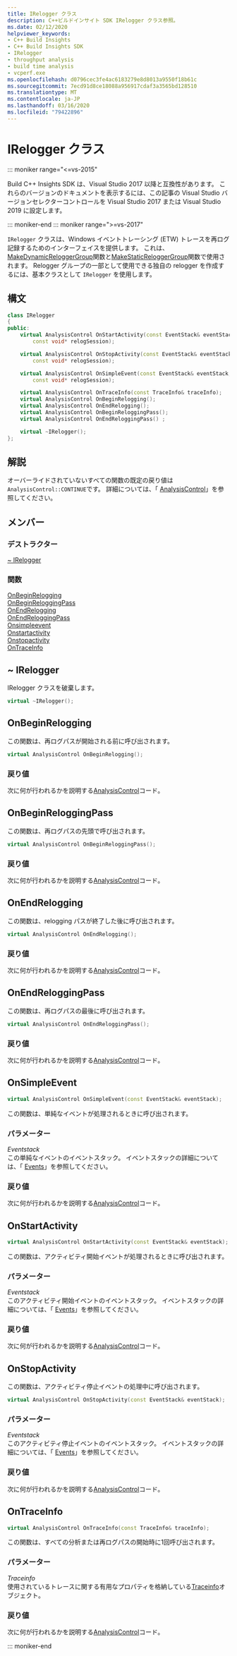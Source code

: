 ```yaml
---
title: IRelogger クラス
description: C++ビルドインサイト SDK IRelogger クラス参照。
ms.date: 02/12/2020
helpviewer_keywords:
- C++ Build Insights
- C++ Build Insights SDK
- IRelogger
- throughput analysis
- build time analysis
- vcperf.exe
ms.openlocfilehash: d0796cec3fe4ac6183279e8d8013a9550f18b61c
ms.sourcegitcommit: 7ecd91d8ce18088a956917cdaf3a3565bd128510
ms.translationtype: MT
ms.contentlocale: ja-JP
ms.lasthandoff: 03/16/2020
ms.locfileid: "79422896"
---
```

# <a name="irelogger-class"></a>IRelogger クラス

::: moniker range="<=vs-2015"

Build C++ Insights SDK は、Visual Studio 2017 以降と互換性があります。 これらのバージョンのドキュメントを表示するには、この記事の Visual Studio バージョンセレクターコントロールを Visual Studio 2017 または Visual Studio 2019 に設定します。

::: moniker-end
::: moniker range=">=vs-2017"

`IRelogger` クラスは、Windows イベントトレーシング (ETW) トレースを再ログ記録するためのインターフェイスを提供します。 これは、 [MakeDynamicReloggerGroup](../functions/make-dynamic-relogger-group.md)関数と[MakeStaticReloggerGroup](../functions/make-static-analyzer-group.md)関数で使用されます。 Relogger グループの一部として使用できる独自の relogger を作成するには、基本クラスとして `IRelogger` を使用します。

## <a name="syntax"></a>構文

```cpp
class IRelogger
{
public:
    virtual AnalysisControl OnStartActivity(const EventStack& eventStack,
        const void* relogSession);

    virtual AnalysisControl OnStopActivity(const EventStack& eventStack,
        const void* relogSession);

    virtual AnalysisControl OnSimpleEvent(const EventStack& eventStack,
        const void* relogSession);

    virtual AnalysisControl OnTraceInfo(const TraceInfo& traceInfo);
    virtual AnalysisControl OnBeginRelogging();
    virtual AnalysisControl OnEndRelogging();
    virtual AnalysisControl OnBeginReloggingPass();
    virtual AnalysisControl OnEndReloggingPass() ;

    virtual ~IRelogger();
};
```

## <a name="remarks"></a>解説

オーバーライドされていないすべての関数の既定の戻り値は `AnalysisControl::CONTINUE`です。 詳細については、「 [AnalysisControl](analysis-control-enum-class.md)」を参照してください。

## <a name="members"></a>メンバー

### <a name="destructor"></a>デストラクター

[~ IRelogger](#irelogger-destructor)

### <a name="functions"></a>関数

[OnBeginRelogging](#on-begin-relogging)\
[OnBeginReloggingPass](#on-begin-relogging-pass)\
[OnEndRelogging](#on-end-relogging)\
[OnEndReloggingPass](#on-end-relogging-pass)\
[Onsimpleevent](#on-simple-event)\
[Onstartactivity](#on-start-activity)\
[Onstopactivity](#on-stop-activity)\
[OnTraceInfo](#on-trace-info)

## <a name="irelogger-destructor"></a>~ IRelogger

IRelogger クラスを破棄します。

```cpp
virtual ~IRelogger();
```

## <a name="on-begin-relogging"></a>OnBeginRelogging

この関数は、再ログパスが開始される前に呼び出されます。

```cpp
virtual AnalysisControl OnBeginRelogging();
```

### <a name="return-value"></a>戻り値

次に何が行われるかを説明する[AnalysisControl](analysis-control-enum-class.md)コード。

## <a name="on-begin-relogging-pass"></a>OnBeginReloggingPass

この関数は、再ログパスの先頭で呼び出されます。

```cpp
virtual AnalysisControl OnBeginReloggingPass();
```

### <a name="return-value"></a>戻り値

次に何が行われるかを説明する[AnalysisControl](analysis-control-enum-class.md)コード。

## <a name="on-end-relogging"></a>OnEndRelogging

この関数は、relogging パスが終了した後に呼び出されます。

```cpp
virtual AnalysisControl OnEndRelogging();
```

### <a name="return-value"></a>戻り値

次に何が行われるかを説明する[AnalysisControl](analysis-control-enum-class.md)コード。

## <a name="on-end-relogging-pass"></a>OnEndReloggingPass

この関数は、再ログパスの最後に呼び出されます。

```cpp
virtual AnalysisControl OnEndReloggingPass();
```

### <a name="return-value"></a>戻り値

次に何が行われるかを説明する[AnalysisControl](analysis-control-enum-class.md)コード。

## <a name="on-simple-event"></a>OnSimpleEvent

```cpp
virtual AnalysisControl OnSimpleEvent(const EventStack& eventStack);
```

この関数は、単純なイベントが処理されるときに呼び出されます。

### <a name="parameters"></a>パラメーター

*Eventstack*\
この単純なイベントのイベントスタック。 イベントスタックの詳細については、「 [Events](../event-table.md)」を参照してください。

### <a name="return-value"></a>戻り値

次に何が行われるかを説明する[AnalysisControl](analysis-control-enum-class.md)コード。

## <a name="on-start-activity"></a>OnStartActivity

```cpp
virtual AnalysisControl OnStartActivity(const EventStack& eventStack);
```

この関数は、アクティビティ開始イベントが処理されるときに呼び出されます。

### <a name="parameters"></a>パラメーター

*Eventstack*\
このアクティビティ開始イベントのイベントスタック。 イベントスタックの詳細については、「 [Events](../event-table.md)」を参照してください。

### <a name="return-value"></a>戻り値

次に何が行われるかを説明する[AnalysisControl](analysis-control-enum-class.md)コード。

## <a name="on-stop-activity"></a>OnStopActivity

この関数は、アクティビティ停止イベントの処理中に呼び出されます。

```cpp
virtual AnalysisControl OnStopActivity(const EventStack& eventStack);
```

### <a name="parameters"></a>パラメーター

*Eventstack*\
このアクティビティ停止イベントのイベントスタック。 イベントスタックの詳細については、「 [Events](../event-table.md)」を参照してください。

### <a name="return-value"></a>戻り値

次に何が行われるかを説明する[AnalysisControl](analysis-control-enum-class.md)コード。

## <a name="on-trace-info"></a>OnTraceInfo

```cpp
virtual AnalysisControl OnTraceInfo(const TraceInfo& traceInfo);
```

この関数は、すべての分析または再ログパスの開始時に1回呼び出されます。

### <a name="parameters"></a>パラメーター

*Traceinfo*\
使用されているトレースに関する有用なプロパティを格納している[Traceinfo](../cpp-event-data-types/trace-info.md)オブジェクト。

### <a name="return-value"></a>戻り値

次に何が行われるかを説明する[AnalysisControl](analysis-control-enum-class.md)コード。

::: moniker-end
